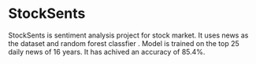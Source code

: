 # StockSents
StockSents is sentiment analysis project for stock market. 
It uses news as the dataset and random forest classfier .
Model is trained on the top 25 daily news of 16 years.
It has achived an accuracy of 85.4%.
